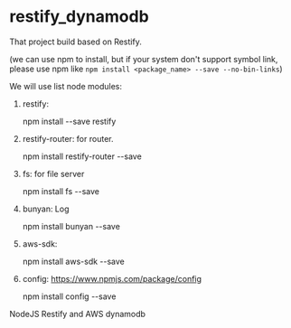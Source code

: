 # restify_dynamodb
That project build based on Restify.

(we can use npm to install, but if your system don't support symbol link, please use npm like `npm install <package_name> --save --no-bin-links`)

We will use list node modules:

1. restify:

    npm install --save restify

2. restify-router: for router.

    npm install restify-router --save

3. fs: for file server

    npm install fs --save

4. bunyan: Log

    npm install bunyan --save

5. aws-sdk:

    npm install aws-sdk --save

6. config: https://www.npmjs.com/package/config

    npm install config --save



NodeJS Restify and AWS dynamodb
